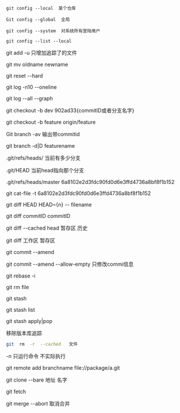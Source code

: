 



```
git config --local  某个仓库

Git config --global  全局

git config --system  对系统所有登陆用户

git config --list --local
```



git add -u 只增加追踪了的文件



git mv oldname newname



git reset --hard



git log -n10 --oneline

git log --all --graph





git checkout -b dev 902ad33{commitID或者分支名字}



git checkout -b feature origin/feature



Git branch -av 输出带commitid

git branch -d|D featurename



.git/refs/heads/ 当前有多少分支

.git/HEAD 当前head指向那个分支



.git/refs/heads/master 6a8102e2d3fdc90fd0d6e3ffd4736a8bf8f1b152

git cat-file -t 6a8102e2d3fdc90fd0d6e3ffd4736a8bf8f1b152



git diff HEAD HEAD~{n} -- filename

 git diff commitID commitID

git diff --cached head 暂存区 历史

git diff 工作区 暂存区



git commit --amend

git commit --amend --allow-empty 只修改commi信息



git rebase -i

git rm file



git stash

git stash list

 git stash apply|pop



移除版本库追踪

```bash
git  rm  -r  --cached   文件  
```

-n 只运行命令 不实际执行



git remote add branchname file://package/a.git

git clone --bare 地址 名字



git fetch



git merge --abort 取消合并